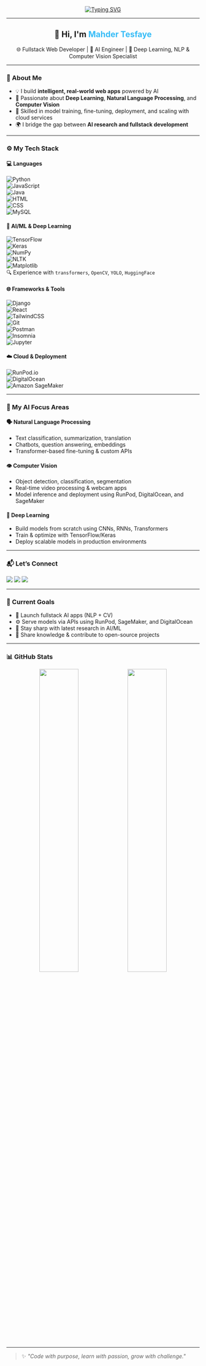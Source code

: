 <!-- GitHub Profile README for Mahder Tesfaye -->

<p align="center">
  <a href="https://github.com/mahdertesf">
    <img src="https://readme-typing-svg.demolab.com?font=Fira+Code&weight=600&size=22&pause=1000&color=36BCF7&center=true&vCenter=true&width=500&lines=Every+challenge+is+an+invitation+to+grow;I'm+always+accepting+🌟" alt="Typing SVG" />
  </a>
</p>


---

<h2 align="center">👋 Hi, I'm <font color="#36BCF7"><strong>Mahder Tesfaye</strong></font></h2>

<p align="center">🌐 Fullstack Web Developer | 🤖 AI Engineer | 🧠 Deep Learning, NLP & Computer Vision Specialist</p>

---

### 🧭 About Me

- 💡 I build **intelligent, real-world web apps** powered by AI  
- 🧠 Passionate about **Deep Learning**, **Natural Language Processing**, and **Computer Vision**  
- 🔬 Skilled in model training, fine-tuning, deployment, and scaling with cloud services  
- 🌍 I bridge the gap between **AI research and fullstack development**  

---

### ⚙️ My Tech Stack

#### 💻 Languages  
![Python](https://img.shields.io/badge/-Python-05122A?style=flat&logo=python)  
![JavaScript](https://img.shields.io/badge/-JavaScript-05122A?style=flat&logo=javascript)  
![Java](https://img.shields.io/badge/-Java-05122A?style=flat&logo=java)  
![HTML](https://img.shields.io/badge/-HTML-05122A?style=flat&logo=html5)  
![CSS](https://img.shields.io/badge/-CSS-05122A?style=flat&logo=css3)  
![MySQL](https://img.shields.io/badge/-MySQL-05122A?style=flat&logo=mysql)

#### 🧠 AI/ML & Deep Learning  
![TensorFlow](https://img.shields.io/badge/-TensorFlow-05122A?style=flat&logo=tensorflow)  
![Keras](https://img.shields.io/badge/-Keras-D00000?style=flat&logo=keras)  
![NumPy](https://img.shields.io/badge/-NumPy-013243?style=flat&logo=numpy)  
![NLTK](https://img.shields.io/badge/-NLTK-05122A?style=flat)  
![Matplotlib](https://img.shields.io/badge/-Matplotlib-05122A?style=flat&logo=matplotlib)  
🔍 Experience with `transformers`, `OpenCV`, `YOLO`, `HuggingFace`

#### 🌐 Frameworks & Tools  
![Django](https://img.shields.io/badge/-Django-092E20?style=flat&logo=django)  
![React](https://img.shields.io/badge/-React-20232A?style=flat&logo=react)  
![TailwindCSS](https://img.shields.io/badge/-TailwindCSS-38B2AC?style=flat&logo=tailwind-css)  
![Git](https://img.shields.io/badge/-Git-05122A?style=flat&logo=git)  
![Postman](https://img.shields.io/badge/-Postman-FF6C37?style=flat&logo=postman)  
![Insomnia](https://img.shields.io/badge/-Insomnia-4000BF?style=flat&logo=insomnia)  
![Jupyter](https://img.shields.io/badge/-Jupyter-05122A?style=flat&logo=jupyter)

#### ☁️ Cloud & Deployment  
![RunPod.io](https://img.shields.io/badge/-RunPod.io-05122A?style=flat&logo=cloudflare)  
![DigitalOcean](https://img.shields.io/badge/-DigitalOcean-05122A?style=flat&logo=digitalocean)  
![Amazon SageMaker](https://img.shields.io/badge/-Amazon%20SageMaker-232F3E?style=flat&logo=amazon-aws)

---

### 🧠 My AI Focus Areas

#### 🗣️ Natural Language Processing
- Text classification, summarization, translation  
- Chatbots, question answering, embeddings  
- Transformer-based fine-tuning & custom APIs  

#### 👁️ Computer Vision
- Object detection, classification, segmentation  
- Real-time video processing & webcam apps  
- Model inference and deployment using RunPod, DigitalOcean, and SageMaker  

#### 🔬 Deep Learning
- Build models from scratch using CNNs, RNNs, Transformers  
- Train & optimize with TensorFlow/Keras  
- Deploy scalable models in production environments  

---

### 📬 Let’s Connect

<p align="left">
  <a href="mailto:mahdertesfaye11@gmail.com"><img src="https://img.shields.io/badge/Gmail-D14836?style=flat&logo=gmail&logoColor=white"/></a>
  <a href="https://www.linkedin.com/in/mahder-tesfaye-abebe-396095327/"><img src="https://img.shields.io/badge/LinkedIn-blue?style=flat&logo=linkedin"/></a>
  <a href="https://x.com/mahtesfayeabebe"><img src="https://img.shields.io/badge/X-%231DA1F2.svg?style=flat&logo=X&logoColor=white"/></a>
</p>

---

### 🎯 Current Goals

- 🚀 Launch fullstack AI apps (NLP + CV)  
- ⚙️ Serve models via APIs using RunPod, SageMaker, and DigitalOcean  
- 📖 Stay sharp with latest research in AI/ML  
- 💬 Share knowledge & contribute to open-source projects  

---

### 📊 GitHub Stats

<p align="center">
  <img src="https://github-readme-stats.vercel.app/api?username=mahdertesf&show_icons=true&theme=radical" width="45%"/>
  <img src="https://github-readme-streak-stats.herokuapp.com/?user=mahdertesf&theme=radical" width="45%"/>
</p>

---

> ✨ *"Code with purpose, learn with passion, grow with challenge."*
